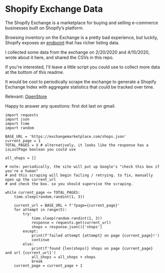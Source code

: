 # Shopify Exchange Data

The Shopify Exchange is a marketplace for buying and selling e-commerce businesses built on Shopify’s platform.

Browsing inventory on the Exchange is a pretty bad experience, but luckily, Shopify exposes an [endpoint](https://exchangemarketplace.com/shops.json?page=1) that has richer listing data. 

I collected some data from the exchange on 2/20/2020 and 4/10/2020, wrote about it here, and shared the CSVs in this repo. 

If you're interested, I'll leave a little script you could use to collect more data at the bottom of this readme.

It would be cool to periodically scrape the exchange to generate a Shopify Exchange Index with aggregate statistics that could be tracked over time.

Relevant: [OpenStore](https://open.store/)

Happy to answer any questions: first dot last on gmail.

```
import requests
import json
import time
import random

BASE_URL = 'https://exchangemarketplace.com/shops.json'
current_page = 1
TOTAL_PAGES = X # alternatively, it looks like the response has a isLastPage boolean you could use

all_shops = []

# note: periodically, the site will put up Google's "check this box if you're a human"
# and this scraping will begin failing / retrying. to fix, manually open up the current_url 
# and check the box. so you should supervise the scraping.

while current_page <= TOTAL_PAGES:
    time.sleep(random.randint(1, 3))
    
    current_url = BASE_URL + f'?page={current_page}'
    for attempt in range(5):
        try:
            time.sleep(random.randint(1, 3))
            response = requests.get(current_url)
            shops = response.json()['shops']
        except:
            print(f'failed attempt {attempt} on page {current_page}!')
            continue
        else:
            print(f'found {len(shops)} shops on page {current_page} and url {current_url}')
            all_shops = all_shops + shops
            break
    current_page = current_page + 1
```
